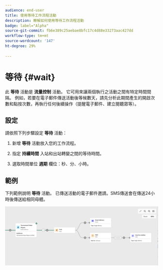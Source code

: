 ```yaml
---
audience: end-user
title: 使用等待工作流程活動
description: 瞭解如何使用等待工作流程活動
badge: label="Alpha"
source-git-commit: fb6e389c25aebae8bfc17c4d88e33273aac427dd
workflow-type: tm+mt
source-wordcount: '147'
ht-degree: 29%

---
```



# 等待 {#wait}

此 **等待** 活動是 **流量控制** 活動。 它可用來讓兩個執行之活動之間有特定時間間隔。 例如，若要在電子郵件傳送活動後等候數天，請先分析此期間產生的開啟次數和點按次數，再執行任何後續操作（提醒電子郵件、建立閱聽眾等）。

## 設定

請依照下列步驟設定 **等待** 活動：

1. 新增 **等待** 活動放入您的工作流程。

1. 指定 **持續時間** 入站和出站轉變之間的等待時間。

1. 選取時間單位 **週期** 欄位：秒、分、小時。

## 範例

下列範例說明 **等待** 活動。 已傳送活動的電子郵件邀請。SMS傳送會在傳送24小時後傳送給相同母體。

![](../assets/workflow-wait-example.png)
